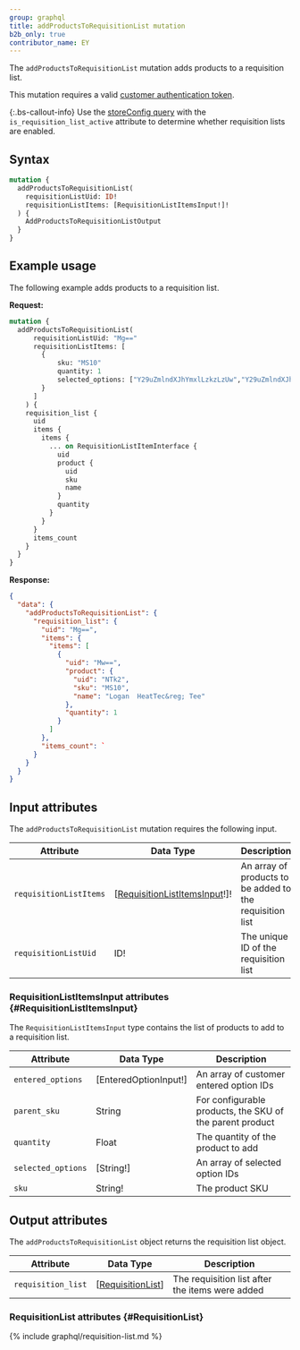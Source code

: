 ```yaml
---
group: graphql
title: addProductsToRequisitionList mutation
b2b_only: true
contributor_name: EY
---
```

The `addProductsToRequisitionList` mutation adds products to a requisition list.

This mutation requires a valid [customer authentication token]({{page.baseurl}}/graphql/mutations/generate-customer-token.html).

{:.bs-callout-info}
Use the [storeConfig query]({{page.baseurl}}/graphql/queries/store-config.html) with the `is_requisition_list_active` attribute to determine whether requisition lists are enabled.

## Syntax

```graphql
mutation {
  addProductsToRequisitionList(
    requisitionListUid: ID!
    requisitionListItems: [RequisitionListItemsInput!]!
  ) {
    AddProductsToRequisitionListOutput
  }
}
```

## Example usage

The following example adds products to a requisition list.

**Request:**

``` graphql
mutation {
  addProductsToRequisitionList(
      requisitionListUid: "Mg=="
      requisitionListItems: [
        {
            sku: "MS10"
            quantity: 1
            selected_options: ["Y29uZmlndXJhYmxlLzkzLzUw","Y29uZmlndXJhYmxlLzE2MC8xNjg"]
        }
      ]
    ) {
    requisition_list {
      uid
      items {
        items {
          ... on RequisitionListItemInterface {
            uid
            product {
              uid
              sku
              name
            }
            quantity
          }
        }
      }
      items_count
    }
  }
}
```

**Response:**

``` json
{
  "data": {
    "addProductsToRequisitionList": {
      "requisition_list": {
        "uid": "Mg==",
        "items": {
          "items": [
            {
              "uid": "Mw==",
              "product": {
                "uid": "NTk2",
                "sku": "MS10",
                "name": "Logan  HeatTec&reg; Tee"
              },
              "quantity": 1
            }
          ]
        },
        "items_count": `
      }
    }
  }
}
```

## Input attributes

The `addProductsToRequisitionList` mutation requires the following input.

Attribute |  Data Type | Description
--- | --- | ---
`requisitionListItems`| [[RequisitionListItemsInput](#RequisitionListItemsInput)!]! | An array of products to be added to the requisition list
`requisitionListUid`| ID! | The unique ID of the requisition list

### RequisitionListItemsInput attributes {#RequisitionListItemsInput}

The `RequisitionListItemsInput` type contains the list of products to add to a requisition list.

Attribute |  Data Type | Description
--- | --- | ---
`entered_options` | [EnteredOptionInput!] | An array of customer entered option IDs
`parent_sku` | String | For configurable products, the SKU of the parent product
`quantity` | Float | The quantity of the product to add
`selected_options` | [String!] | An array of selected option IDs
`sku` | String! | The product SKU

## Output attributes

The `addProductsToRequisitionList` object returns the requisition list object.

Attribute |  Data Type | Description
--- | --- | ---
`requisition_list` | [[RequisitionList](#RequisitionList)] | The requisition list after the items were added

### RequisitionList attributes {#RequisitionList}

{% include graphql/requisition-list.md %}
